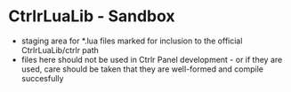 # CtrlrLuaLib - Sandbox

- staging area for *.lua files marked for inclusion to the official CtrlrLuaLib/ctrlr path
- files here should not be used in Ctrlr Panel development - or if they are used, care should be taken that they are well-formed and compile succesfully